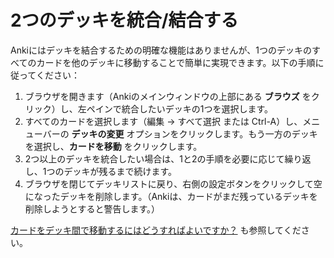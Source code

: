 # 2つのデッキを統合/結合する

Ankiにはデッキを結合するための明確な機能はありませんが、1つのデッキのすべてのカードを他のデッキに移動することで簡単に実現できます。以下の手順に従ってください：

1. ブラウザを開きます（Ankiのメインウィンドウの上部にある **ブラウズ** をクリック）し、左ペインで統合したいデッキの1つを選択します。
2. すべてのカードを選択します（編集 → すべて選択 または Ctrl-A）し、メニューバーの **デッキの変更** オプションをクリックします。もう一方のデッキを選択し、**カードを移動** をクリックします。
3. 2つ以上のデッキを統合したい場合は、1と2の手順を必要に応じて繰り返し、1つのデッキが残るまで続けます。
4. ブラウザを閉じてデッキリストに戻り、右側の設定ボタンをクリックして空になったデッキを削除します。（Ankiは、カードがまだ残っているデッキを削除しようとすると警告します。）

[カードをデッキ間で移動するにはどうすればよいですか？](https://shigeyukey.github.io/Anki-faqs-jp/how-do-i-move-cards-between-decks.html?highlight=mergin#カードをデッキ間で移動するにはどうすればよいですか？) も参照してください。
